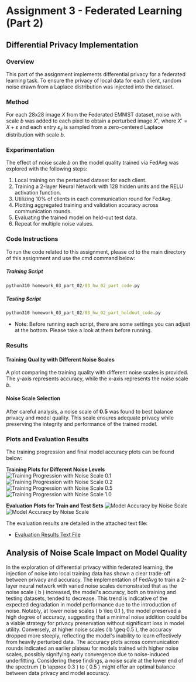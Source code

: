 # Assignment 3 - Federated Learning (Part 2)

## Differential Privacy Implementation

### Overview
This part of the assignment implements differential privacy for a federated learning task. To ensure the privacy of local data for each client, random noise drawn from a Laplace distribution was injected into the dataset.

### Method
For each 28x28 image $X$ from the Federated EMNIST dataset, noise with scale $b$ was added to each pixel to obtain a perturbed image $X'$, where $X' = X + ε$ and each entry $ε_{ij}$ is sampled from a zero-centered Laplace distribution with scale $b$.

### Experimentation
The effect of noise scale $b$ on the model quality trained via FedAvg was explored with the following steps:
1. Local training on the perturbed dataset for each client.
2. Training a 2-layer Neural Network with 128 hidden units and the RELU activation function.
3. Utilizing 10% of clients in each communication round for FedAvg.
4. Plotting aggregated training and validation accuracy across communication rounds.
5. Evaluating the trained model on held-out test data.
6. Repeat for multiple noise values.

### Code Instructions

To run the code related to this assignment, please cd to the main directory of this assignment and use the cmd command below:

##### Training Script
```cmd
python310 homework_03_part_02/03_hw_02_part_code.py
```

##### Testing Script
```cmd
python310 homework_03_part_02/03_hw_02_part_holdout_code.py
```

- Note: Before running each script, there are some settings you can adjust at the bottom. Please take a look at them before running. 

### Results

#### Training Quality with Different Noise Scales
A plot comparing the training quality with different noise scales is provided. The y-axis represents accuracy, while the x-axis represents the noise scale $b$.

#### Noise Scale Selection
After careful analysis, a noise scale of **0.5** was found to best balance privacy and model quality. This scale ensures adequate privacy while preserving the integrity and performance of the trained model.

### Plots and Evaluation Results
The training progression and final model accuracy plots can be found below:

**Training Plots for Different Noise Levels**
![Training Progression with Noise Scale 0.1](./03_hw_02_part_plots/training_progress_round_500_noise_0.1.png)
![Training Progression with Noise Scale 0.2](./03_hw_02_part_plots/training_progress_round_500_noise_0.2.png)
![Training Progression with Noise Scale 0.5](./03_hw_02_part_plots/training_progress_round_500_noise_0.5.png)
![Training Progression with Noise Scale 1.0](./03_hw_02_part_plots/training_progress_round_500_noise_1.0.png)

**Evaluation Plots for Train and Test Sets**
![Model Accuracy by Noise Scale](./03_hw_02_part_plots/evaluation_plot_sequential_training_data.png)
![Model Accuracy by Noise Scale](./03_hw_02_part_plots/evaluation_plot_sequential_testing_data.png)

The evaluation results are detailed in the attached text file:
- [Evaluation Results Text File](./03_hw_02_part_plots/03_hw_02_part_evaluation_results.txt)

## Analysis of Noise Scale Impact on Model Quality

In the exploration of differential privacy within federated learning, the injection of noise into local training data has shown a clear trade-off between privacy and accuracy. The implementation of FedAvg to train a 2-layer neural network with varied noise scales demonstrated that as the noise scale \( b \) increased, the model's accuracy, both on training and testing datasets, tended to decrease. This trend is indicative of the expected degradation in model performance due to the introduction of noise. Notably, at lower noise scales \( b \leq 0.1 \), the model preserved a high degree of accuracy, suggesting that a minimal noise addition could be a viable strategy for privacy preservation without significant loss in model utility. Conversely, at higher noise scales \( b \geq 0.5 \), the accuracy dropped more steeply, reflecting the model's inability to learn effectively from heavily perturbed data. The accuracy plots across communication rounds indicated an earlier plateau for models trained with higher noise scales, possibly signifying early convergence due to noise-induced underfitting. Considering these findings, a noise scale at the lower end of the spectrum \( b \approx 0.3 \) to \( 0.5 \) might offer an optimal balance between data privacy and model accuracy.


